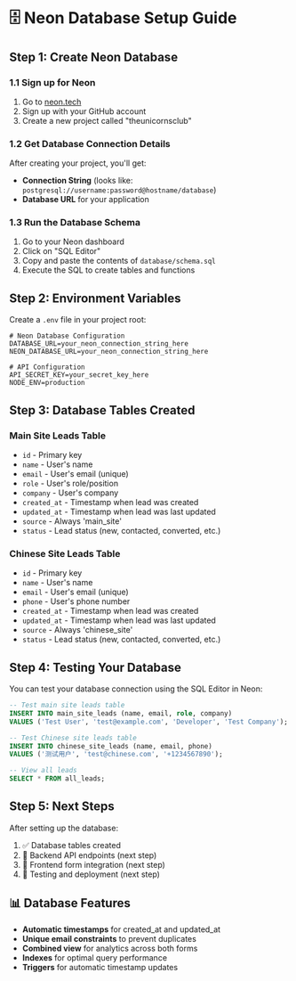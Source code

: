 # 🗄️ Neon Database Setup Guide

## Step 1: Create Neon Database

### 1.1 Sign up for Neon
1. Go to [neon.tech](https://neon.tech)
2. Sign up with your GitHub account
3. Create a new project called "theunicornsclub"

### 1.2 Get Database Connection Details
After creating your project, you'll get:
- **Connection String** (looks like: `postgresql://username:password@hostname/database`)
- **Database URL** for your application

### 1.3 Run the Database Schema
1. Go to your Neon dashboard
2. Click on "SQL Editor"
3. Copy and paste the contents of `database/schema.sql`
4. Execute the SQL to create tables and functions

## Step 2: Environment Variables

Create a `.env` file in your project root:
```env
# Neon Database Configuration
DATABASE_URL=your_neon_connection_string_here
NEON_DATABASE_URL=your_neon_connection_string_here

# API Configuration
API_SECRET_KEY=your_secret_key_here
NODE_ENV=production
```

## Step 3: Database Tables Created

### Main Site Leads Table
- `id` - Primary key
- `name` - User's name
- `email` - User's email (unique)
- `role` - User's role/position
- `company` - User's company
- `created_at` - Timestamp when lead was created
- `updated_at` - Timestamp when lead was last updated
- `source` - Always 'main_site'
- `status` - Lead status (new, contacted, converted, etc.)

### Chinese Site Leads Table
- `id` - Primary key
- `name` - User's name
- `email` - User's email (unique)
- `phone` - User's phone number
- `created_at` - Timestamp when lead was created
- `updated_at` - Timestamp when lead was last updated
- `source` - Always 'chinese_site'
- `status` - Lead status (new, contacted, converted, etc.)

## Step 4: Testing Your Database

You can test your database connection using the SQL Editor in Neon:
```sql
-- Test main site leads table
INSERT INTO main_site_leads (name, email, role, company) 
VALUES ('Test User', 'test@example.com', 'Developer', 'Test Company');

-- Test Chinese site leads table
INSERT INTO chinese_site_leads (name, email, phone) 
VALUES ('测试用户', 'test@chinese.com', '+1234567890');

-- View all leads
SELECT * FROM all_leads;
```

## Step 5: Next Steps

After setting up the database:
1. ✅ Database tables created
2. 🔄 Backend API endpoints (next step)
3. 🔄 Frontend form integration (next step)
4. 🔄 Testing and deployment (next step)

## 📊 Database Features

- **Automatic timestamps** for created_at and updated_at
- **Unique email constraints** to prevent duplicates
- **Combined view** for analytics across both forms
- **Indexes** for optimal query performance
- **Triggers** for automatic timestamp updates
